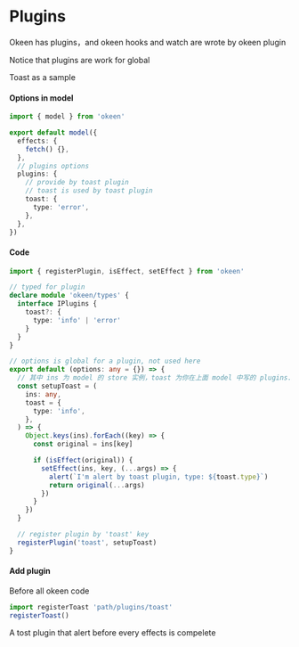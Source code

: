 # Plugins

Okeen has plugins，and okeen hooks and watch are wrote by okeen plugin

Notice that plugins are work for global

Toast as a sample

#### Options in model

```typescript
import { model } from 'okeen'

export default model({
  effects: {
    fetch() {},
  },
  // plugins options
  plugins: {
    // provide by toast plugin
    // toast is used by toast plugin
    toast: {
      type: 'error',
    },
  },
})
```

#### Code

```typescript
import { registerPlugin, isEffect, setEffect } from 'okeen'

// typed for plugin
declare module 'okeen/types' {
  interface IPlugins {
    toast?: {
      type: 'info' | 'error'
    }
  }
}

// options is global for a plugin, not used here
export default (options: any = {}) => {
  // 其中 ins 为 model 的 store 实例，toast 为你在上面 model 中写的 plugins.toast 的值
  const setupToast = (
    ins: any,
    toast = {
      type: 'info',
    },
  ) => {
    Object.keys(ins).forEach((key) => {
      const original = ins[key]

      if (isEffect(original)) {
        setEffect(ins, key, (...args) => {
          alert(`I'm alert by toast plugin, type: ${toast.type}`)
          return original(...args)
        })
      }
    })
  }

  // register plugin by 'toast' key
  registerPlugin('toast', setupToast)
}
```

#### Add plugin

Before all okeen code

```typescript
import registerToast 'path/plugins/toast'
registerToast()
```

A tost plugin that alert before every effects is compelete
